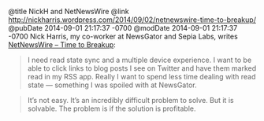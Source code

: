 @title NickH and NetNewsWire
@link http://nickharris.wordpress.com/2014/09/02/netnewswire-time-to-breakup/
@pubDate 2014-09-01 21:17:37 -0700
@modDate 2014-09-01 21:17:37 -0700
Nick Harris, my co-worker at NewsGator and Sepia Labs, writes <a href="http://nickharris.wordpress.com/2014/09/02/netnewswire-time-to-breakup/">NetNewsWire – Time to Breakup</a>:

>I need read state sync and a multiple device experience. I want to be able to click links to blog posts I see on Twitter and have them marked read in my RSS app. Really I want to spend less time dealing with read state — something I was spoiled with at NewsGator.

>It’s not easy. It’s an incredibly difficult problem to solve. But it is solvable. The problem is if the solution is profitable.
